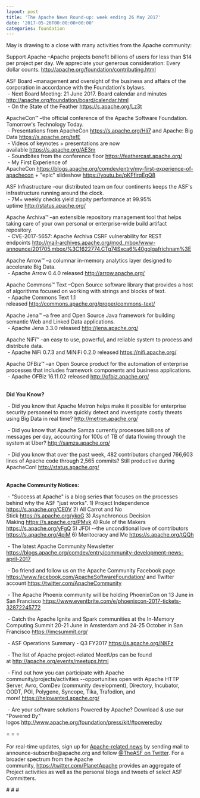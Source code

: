 ```yaml
---
layout: post
title: 'The Apache News Round-up: week ending 26 May 2017'
date: '2017-05-26T00:00:00+00:00'
categories: foundation
---
```

<p>May is drawing to a close with many activities from the Apache community:</p> 
  <p>Support Apache&nbsp;–Apache projects benefit billions of users for less than $14 per project per day. We appreciate your generous consideration: Every dollar counts.&nbsp;<a href="http://apache.org/foundation/contributing.html">http://apache.org/foundation/contributing.html</a></p> 
  <div> 
    <p>ASF Board –management and oversight of the business and affairs of the corporation in accordance with the Foundation's bylaws.<br />&nbsp;- Next Board Meeting: 21 June 2017. Board calendar and minutes <a href="http://apache.org/foundation/board/calendar.html">http://apache.org/foundation/board/calendar.html</a><br />&nbsp;- On the State of the Feather <a href="https://s.apache.org/Lz3t">https://s.apache.org/Lz3t</a></p> 
    <p>ApacheCon™ –the official conference of the Apache Software Foundation. Tomorrow's Technology Today.<br />&nbsp;- Presentations from ApacheCon&nbsp;<a href="https://s.apache.org/Hli7">https://s.apache.org/Hli7</a>&nbsp;and Apache: Big Data&nbsp;<a href="https://s.apache.org/tefE">https://s.apache.org/tefE</a><br />&nbsp;- Videos of keynotes + presentations are now available&nbsp;<a href="https://s.apache.org/AE3m">https://s.apache.org/AE3m</a><br />&nbsp;- Soundbites from the conference floor <a href="https://feathercast.apache.org/">https://feathercast.apache.org/</a><br />&nbsp;- My First Experience of ApacheCon&nbsp;<a href="https://blogs.apache.org/comdev/entry/my-first-experience-of-apachecon">https://blogs.apache.org/comdev/entry/my-first-experience-of-apachecon</a>&nbsp;+ &quot;epic&quot; slideshow&nbsp;<a href="https://youtu.be/pKFfirqEgQ8">https://youtu.be/pKFfirqEgQ8</a></p> 
    <p>ASF Infrastructure –our distributed team on four continents keeps the ASF's infrastructure running around the clock.<br />&nbsp;- 7M+ weekly checks yield zippity performance at 99.95% uptime&nbsp;<a href="http://status.apache.org/">http://status.apache.org/</a></p> 
  </div> 
  <div> 
    <p>Apache Archiva™ –an extensible repository management tool that helps taking care of your own personal or enterprise-wide build artifact repository.<br />&nbsp;- CVE-2017-5657: Apache Archiva CSRF vulnerability for REST endpoints&nbsp;<a href="http://mail-archives.apache.org/mod_mbox/www-announce/201705.mbox/%3C1622774.CTg74Sxca6%40golgafrichnam%3E">http://mail-archives.apache.org/mod_mbox/www-announce/201705.mbox/%3C1622774.CTg74Sxca6%40golgafrichnam%3E</a></p> 
    <p>Apache Arrow™ –a columnar in-memory analytics layer designed to accelerate Big Data.<br />&nbsp;- Apache Arrow 0.4.0 released&nbsp;<a href="http://arrow.apache.org/">http://arrow.apache.org/</a></p> 
    <p>Apache Commons™ Text –Open Source software library that provides a host of algorithms focused on working with strings and blocks of text.<br />&nbsp;- Apache Commons Text 1.1 released&nbsp;<a href="http://commons.apache.org/proper/commons-text/">http://commons.apache.org/proper/commons-text/</a></p> 
    <p>Apache Jena™ –a free and Open Source Java framework for building semantic Web and Linked Data applications.<br />&nbsp;- Apache Jena 3.3.0 released <a href="http://jena.apache.org/">http://jena.apache.org/</a></p> 
    <p>Apache NiFi™ –an easy to use, powerful, and reliable system to process and distribute data.<br />&nbsp;- Apache NiFi 0.7.3 and MiNiFi 0.2.0 released&nbsp;<a href="https://nifi.apache.org/">https://nifi.apache.org/</a></p> 
    <p>Apache OFBiz™ –an Open Source product for the automation of enterprise processes that includes framework components and business applications.<br />&nbsp;- Apache OFBiz 16.11.02 released <a href="http://ofbiz.apache.org/">http://ofbiz.apache.org/</a><br /><br /></p> 
    <p><strong>Did You Know?</strong></p> 
    <p><strong></strong>&nbsp;- Did you know that Apache Metron helps make it possible for enterprise security personnel to more quickly detect and investigate costly threats using Big Data in real time?&nbsp;<a href="http://metron.apache.org/">http://metron.apache.org/</a></p> 
    <p>&nbsp;- Did you know that Apache Samza currently processes billions of messages per day, accounting for 100s of TB of data flowing through the system at Uber?&nbsp;<a href="http://samza.apache.org/">http://samza.apache.org/</a></p> 
    <p>&nbsp;- Did you know that over the past week, 482 contributors changed 766,603 lines of Apache code through 2,565 commits? Still productive during ApacheCon!&nbsp;<a href="http://status.apache.org/">http://status.apache.org/</a><br /><br /></p> 
  </div> 
  <div> 
    <p><strong>Apache Community Notices:</strong></p> 
  </div> 
  <div> 
    <p>&nbsp;- &quot;Success at Apache&quot; is a blog series that focuses on the processes behind why the ASF &quot;just works&quot;. 1) Project Independence <a href="https://s.apache.org/CE0V">https://s.apache.org/CE0V</a>&nbsp;2) All Carrot and No Stick&nbsp;<a href="https://s.apache.org/ykoG">https://s.apache.org/ykoG</a>&nbsp;3)&nbsp;Asynchronous Decision Making&nbsp;<a href="https://s.apache.org/PMvk">https://s.apache.org/PMvk</a>&nbsp;4)&nbsp;Rule of the Makers <a href="https://s.apache.org/yFgQ">https://s.apache.org/yFgQ</a>&nbsp;5) JFDI --the unconditional love of contributors <a href="https://s.apache.org/4pjM">https://s.apache.org/4pjM</a>&nbsp;6) Meritocracy and Me&nbsp;<a href="https://s.apache.org/tQQh">https://s.apache.org/tQQh</a></p> 
    <p>&nbsp;- The latest Apache Community Newsletter <a href="https://blogs.apache.org/comdev/entry/community-development-news-april-2017">https://blogs.apache.org/comdev/entry/community-development-news-april-2017</a></p> 
    <p>&nbsp;- Do friend and follow us on the Apache Community Facebook page <a href="https://www.facebook.com/ApacheSoftwareFoundation/">https://www.facebook.com/ApacheSoftwareFoundation/</a>&nbsp;and Twitter account <a href="https://twitter.com/ApacheCommunity">https://twitter.com/ApacheCommunity</a></p> 
    <p>&nbsp;- The Apache Phoenix community will be holding PhoenixCon on 13 June in San Francisco&nbsp;<a href="https://www.eventbrite.com/e/phoenixcon-2017-tickets-32872245772">https://www.eventbrite.com/e/phoenixcon-2017-tickets-32872245772</a></p> 
    <p>&nbsp;- Catch the Apache Ignite and Spark communities at the In-Memory Computing Summit 20-21 June in Amsterdam and 24-25 October in San Francisco&nbsp;<a href="https://imcsummit.org/">https://imcsummit.org/</a></p> 
    <p>&nbsp;- ASF Operations Summary - Q3 FY2017&nbsp;<a href="https://s.apache.org/NKFz">https://s.apache.org/NKFz</a></p> 
    <div> 
      <p>&nbsp;- The list of Apache project-related MeetUps can be found at&nbsp;<a href="http://apache.org/events/meetups.html">http://apache.org/events/meetups.html</a></p> 
      <p>&nbsp;- Find out how you can participate with Apache community/projects/activities --opportunities open with&nbsp;Apache HTTP Server,&nbsp;Avro, ComDev (community development), Directory, Incubator, OODT, POI, Polygene, Syncope, Tika, Trafodion, and more!&nbsp;<a href="https://helpwanted.apache.org/">https://helpwanted.apache.org/</a></p> 
    </div> 
    <p>&nbsp;- Are your software solutions Powered by Apache? Download &amp; use our &quot;Powered By&quot; logos&nbsp;<a href="http://www.apache.org/foundation/press/kit/#poweredby">http://www.apache.org/foundation/press/kit/#poweredby</a></p> 
    <div>= = =</div> 
    <div><br /></div> 
    <div>For real-time updates, sign up for <a href="http://apache.org/foundation/mailinglists.html#foundation-announce">Apache-related news</a> by sending mail to announce-subscribe@apache.org and follow <a href="https://twitter.com/TheASF">@TheASF on Twitter</a>. For a broader spectrum from the Apache community,&nbsp;<a href="http://s.apache.org/landsend">https://twitter.com/PlanetApache</a> provides an aggregate of Project activities as well as the personal blogs and tweets of select ASF Committers.</div> 
  </div> 
  <p># # #</p>
